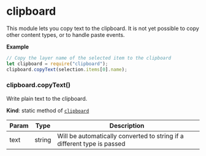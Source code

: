 # clipboard

This module lets you copy text to the clipboard. It is not yet possible to copy other content types, or to handle paste events.

**Example**

```js
// Copy the layer name of the selected item to the clipboard
let clipboard = require("clipboard");
clipboard.copyText(selection.items[0].name);
```

### clipboard.copyText()

Write plain text to the clipboard.

**Kind**: static method of [`clipboard`](#module_clipboard)

| Param | Type   | Description                                                             |
| ----- | ------ | ----------------------------------------------------------------------- |
| text  | string | Will be automatically converted to string if a different type is passed |
